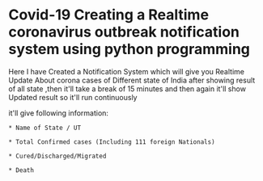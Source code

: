 # Covid-19 Creating a Realtime coronavirus outbreak notification system using python programming
Here I have Created a Notification System which will give you Realtime Update 
About corona cases of Different state of India after showing result of all state ,then it'll take a break of 15 minutes and then again it'll show Updated result
so it'll run continuously


it'll give following information:
	
	* Name of State / UT

	* Total Confirmed cases (Including 111 foreign Nationals)

	* Cured/Discharged/Migrated

	* Death
